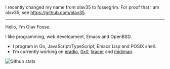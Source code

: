 I recently changed my name from olav35 to fossegrim. For proof that I am olav35, see https://github.com/olav35.

---

Hello, I'm Olav Fosse. 

I like programming, web development, Emacs and OpenBSD.

- I program in Go, JavaScript/TypeScript, Emacs Lisp and POSIX shell.
- I’m currently working on [eradio](https://github.com/fossegrim/eradio/), [0x0](https://github.com/fossegrim/0x0), [liracer](https://github.com/fossegrim/liracer) and [midimap](https://github.com/fossegrim/midimap).

![Github stats](https://github-readme-stats.vercel.app/api?username=fossegrim&show_icons=true&count_private=true)
